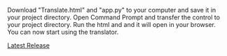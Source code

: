 Download "Translate.html"  and "app.py" to your computer and save it in your project directory.
Open Command Prompt and transfer the control to your project directory.
Run the html and and it will open in your browser.
You can now start using the translator.

[Latest Release](https://github.com/SriRanjani30/Translator/releases/latest)
